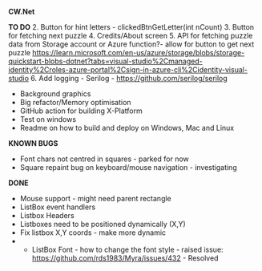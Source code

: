 ﻿**CW.Net**

**TO DO**
2. Button for hint letters - clickedBtnGetLetter(int nCount)
3. Button for fetching next puzzle 
4. Credits/About screen 
5. API for fetching puzzle data from Storage account or Azure function?- allow for button to get next puzzle 
https://learn.microsoft.com/en-us/azure/storage/blobs/storage-quickstart-blobs-dotnet?tabs=visual-studio%2Cmanaged-identity%2Croles-azure-portal%2Csign-in-azure-cli%2Cidentity-visual-studio
6. Add logging - Serilog - https://github.com/serilog/serilog

* Background graphics 
* Big refactor/Memory optimisation
* GitHub action for building X-Platform
* Test on windows
* Readme on how to build and deploy on Windows, Mac and Linux

**KNOWN BUGS**
* Font chars not centred in squares - parked for now
* Square repaint bug on keyboard/mouse navigation - investigating


**DONE**
* Mouse support - might need parent rectangle 
* ListBox event handlers
* Listbox Headers 
* Listboxes need to be positioned dynamically (X,Y)
* Fix listbox X,Y coords - make more dynamic
* * ListBox Font - how to change the font style - raised issue: https://github.com/rds1983/Myra/issues/432 - Resolved